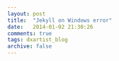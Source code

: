 ```yaml
---
layout: post
title:  "Jekyll on Windows error"
date:   2014-01-02 21:30:26
comments: true
tags: dxartist_blog
archive: false
---
```

